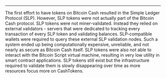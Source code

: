 ---
The first effort to have tokens on Bitcoin Cash resulted in the Simple Ledger Protocol (SLP). However, SLP tokens were not actually part of the Bitcoin Cash protocol. SLP tokens were not miner-validated. Instead they relied on external validators - servers that were dedicated to tracking every transaction of every SLP token and validating balances. SLP-compatible wallets were required to query these external SLP validation nodes. Such a system ended up being computationally expensive, unreliable, and not nearly as secure as Bitcoin Cash itself. SLP tokens were also not able to interact with the Bitcoin Script virtual machine, resulting in very low utility in smart contract applications. SLP tokens still exist but the infrastructure required to validate them is slowly disappearing over time as more resources focus more on CashTokens.